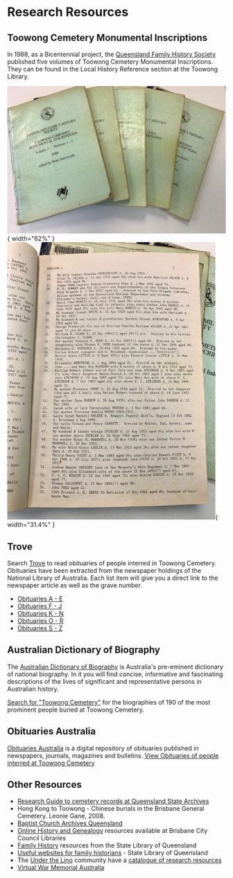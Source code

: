 

# Research Resources

<!--
## Our Research 

In 1999, the Friend of Toowong Cemetery published *Extraordinary Stories of Ordinary People* containing stories about people interred at Toowong Cemetery contributed by their descendants. It can be found in the Local History Reference section at the Toowong Library. 

![](../assets/extraordinary-stories.jpg){ width="32%" }

We plan to expand and re-issue this publication.

!!! question "Volunteer - share a family story"

    If you would like your family's story to be considered for adding to the next edition, please fill in the [Biographical Details Form](https://forms.gle/4f743ggeHM3BiY2c8).
    
-->

## Toowong Cemetery Monumental Inscriptions

In 1988, as a Bicentennial project, the [Queensland Family History Society](https://www.qfhs.org.au) published five volumes of Toowong Cemetery Monumental Inscriptions. They can be found in the Local History Reference section at the Toowong Library. 

![](../assets/toowong-cemetery-monumental-inscriptions.jpg){ width="62%" } ![](../assets/toowong-cemetery-monumental-inscriptions-2.jpg){ width="31.4%" }

<!--
!!! question "Volunteer - help us digitise content"

    We'd like to explore digitising this historic record and creating a linked database to other historic resources. Do you know an efficient way to scan and OCR large books? 
--> 

## Trove

Search [Trove](https://trove.nla.gov.au) to read obituaries of people interred in Toowong Cemetery. Obituaries have been extracted from the newspaper holdings of the National Library of Australia. Each list item will give you a direct link to the newspaper article as well as the grave number.

- [Obituaries A - E](http://trove.nla.gov.au/list?id=4457)
- [Obituaries F - J](http://trove.nla.gov.au/list?id=4461)
- [Obituaries K - N](http://trove.nla.gov.au/list?id=4454)
- [Obituaries O - R](http://trove.nla.gov.au/list?id=4453)
- [Obituaries S - Z](http://trove.nla.gov.au/list?id=4430)

## Australian Dictionary of Biography

The [Australian Dictionary of Biography](http://adb.anu.edu.au/) is Australia's pre-eminent dictionary of national biography. In it you will find concise, informative and fascinating descriptions of the lives of significant and representative persons in Australian history.

[Search for "Toowong Cemetery"](https://adb.anu.edu.au/biographies/search/?scope=all&query=Toowong+Cemetery+&x=55&y=11&rs=) for the biographies of 190 of the most prominent people buried at Toowong Cemetery.

## Obituaries Australia

[Obituaries Australia](https://oa.anu.edu.au) is a digital repository of obituaries published in newspapers, journals, magazines and bulletins. [View Obituaries of people interred at Toowong Cemetery](https://oa.anu.edu.au/obituaries/search/?scope=all&query=Toowong+Cemetery+&x=85&y=18&rs=)

<!--
Obituaries Australia is a new initiative of the National Centre of Biography at the Australian National University. Enter "Toowong Cemetery" in the text search box at http://oa.anu.edu.au/ for the obituaries of people buried at Toowong Cemetery who formed Brisbane's social fabric.
-->

## Other Resources

- [Research Guide to cemetery records at Queensland State Archives](https://www.publications.qld.gov.au/ckan-publications-attachments-prod/resources/3b2f93a8-3229-4739-bae5-a130fb199cf9/research-guide-to-cemetery-records.pdf)
- Hong Kong to Toowong - Chinese burials in the Brisbane General Cemetery. Leonie Gane, 2008.
- [Baptist Church Archives Queensland](https://www.bhsq.org/barq/)
- [Online History and Genealogy](https://library-brisbane.ent.sirsidynix.net.au/client/en_AU/eLibCat/?rm=ONLINE+RESOURC0%7C%7C%7C1%7C%7C%7C0%7C%7C%7Ctrue&dt=list#History) resources available at Brisbane City Council Libraries
- [Family History](https://www.slq.qld.gov.au/research-collections/family-history) resources from the State Library of Queensland
- [Useful websites for family historians](https://www.slq.qld.gov.au/research-collections/family-history/useful-websites-family-historians) - State Library of Queensland
- The [Under the Lino](http://www.underthelino.com.au) community have a [catalogue of research resources](http://www.underthelino.com.au/resources/)
- [Virtual War Memorial Australia](https://vwma.org.au/explore/cemeteries/1788)
